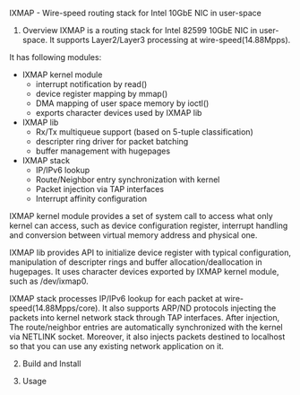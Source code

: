IXMAP - Wire-speed routing stack for Intel 10GbE NIC in user-space

1. Overview
IXMAP is a routing stack for Intel 82599 10GbE NIC in user-space.
It supports Layer2/Layer3 processing at wire-speed(14.88Mpps).

It has following modules:
* IXMAP kernel module
	* interrupt notification by read()
	* device register mapping by mmap()
	* DMA mapping of user space memory by ioctl()
	* exports character devices used by IXMAP lib
* IXMAP lib
	* Rx/Tx multiqueue support (based on 5-tuple classification)
	* descripter ring driver for packet batching
	* buffer management with hugepages
* IXMAP stack
	* IP/IPv6 lookup
	* Route/Neighbor entry synchronization with kernel
	* Packet injection via TAP interfaces
	* Interrupt affinity configuration

IXMAP kernel module provides a set of system call to access what only kernel
can access, such as device configuration register, interrupt handling and
conversion between virtual memory address and physical one.

IXMAP lib provides API to initialize device register with typical configuration,
manipulation of descripter rings and buffer allocation/deallocation in hugepages.
It uses character devices exported by IXMAP kernel module, such as /dev/ixmap0.

IXMAP stack processes IP/IPv6 lookup for each packet at wire-speed(14.88Mpps/core).
It also supports ARP/ND protocols injecting the packets into kernel network stack
through TAP interfaces. After injection, The route/neighbor entries are automatically
synchronized with the kernel via NETLINK socket. Moreover, it also injects packets
destined to localhost so that you can use any existing network application on it.

2. Build and Install

3. Usage

